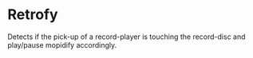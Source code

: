 # Retrofy
Detects if the pick-up of a record-player is touching the record-disc and play/pause mopidify accordingly.
